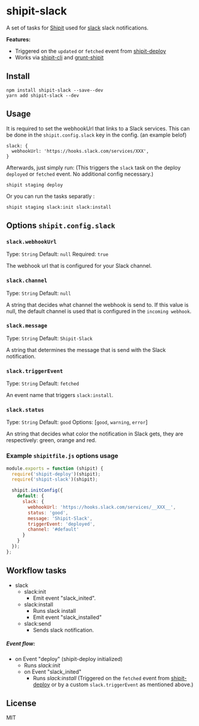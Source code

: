# shipit-slack

A set of tasks for [Shipit](https://github.com/shipitjs/shipit) used for [slack](https://slack.com/) slack notifications.


**Features:**

- Triggered on the `updated` or `fetched` event from [shipit-deploy](https://github.com/shipitjs/shipit-deploy)
- Works via [shipit-cli](https://github.com/shipitjs/shipit) and [grunt-shipit](https://github.com/shipitjs/grunt-shipit)

## Install

```
npm install shipit-slack --save--dev
yarn add shipit-slack --dev
```

## Usage
It is required to set the webhookUrl that links to a Slack services. This can be done in the `shipit.config.slack` key in the config. (an example belof)

```
slack: {
  webhookUrl: 'https://hooks.slack.com/services/XXX',
}
```

Afterwards, just simply run: (This triggers the `slack` task on the deploy `deployed` or `fetched` event. No additional config necessary.)

```
shipit staging deploy

```

Or you can run the tasks separatly :

```
shipit staging slack:init slack:install

```


## Options `shipit.config.slack`

### `slack.webhookUrl`

Type: `String`
Default: `null`
Required: `true`

The webhook url that is configured for your Slack channel.

### `slack.channel`

Type: `String`
Default: `null`

A string that decides what channel the webhook is send to. If this value is null, the default channel is used that is configured in the `incoming webhook`.

### `slack.message`

Type: `String`
Default: `Shipit-Slack`

A string that determines the message that is send with the Slack notification.

### `slack.triggerEvent`

Type: `String`
Default: `fetched`

An event name that triggers `slack:install`.

### `slack.status`

Type: `String`
Default: `good`
Options: [`good`, `warning`, `error`]

An string that decides what color the notification in Slack gets, they are respectively: green, orange and red.

### Example `shipitfile.js` options usage

```js
module.exports = function (shipit) {
  require('shipit-deploy')(shipit);
  require('shipit-slack')(shipit);

  shipit.initConfig({
    default: {
      slack: {
        webhookUrl: 'https://hooks.slack.com/services/__XXX__',
        status: 'good',
        message: 'Shipit-Slack',
        triggerEvent: 'deployed',
        channel: '#default'
      }
    }
  });
};
```

## Workflow tasks

- slack
  - slack:init
      - Emit event "slack_inited".
  - slack:install
    - Runs slack install
    - Emit event "slack_installed"
  - slack:send
      - Sends slack notification.

##### Event flow:

- on Event "deploy" (shipit-deploy initialized)
  - Runs *slack:init*
  - on Event "slack_inited"
    - Runs *slack:install* (Triggered on the `fetched` event from [shipit-deploy](https://github.com/shipitjs/shipit-deploy) or by a custom `slack.triggerEvent` as mentioned above.)

## License

MIT
